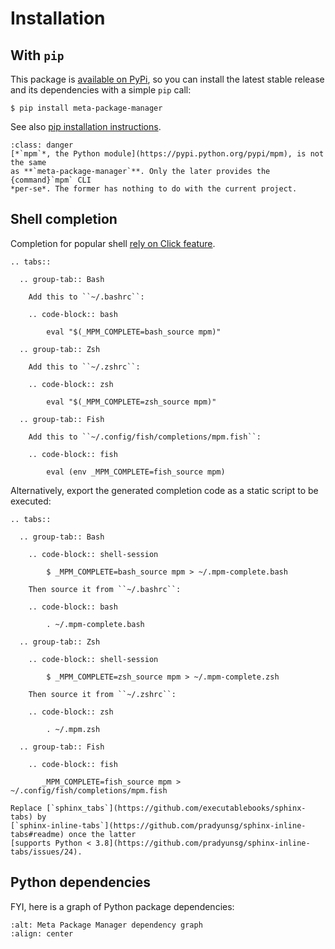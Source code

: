 # Installation

## With `pip`

This package is [available on
PyPi](https://pypi.python.org/pypi/meta-package-manager), so you can install
the latest stable release and its dependencies with a simple `pip` call:

``` shell-session
$ pip install meta-package-manager
```

See also [pip installation
instructions](https://pip.pypa.io/en/stable/installing/).

```{admonition} Danger: **Misleading package names**
:class: danger
[*`mpm`*, the Python module](https://pypi.python.org/pypi/mpm), is not the same
as **`meta-package-manager`**. Only the later provides the {command}`mpm` CLI
*per-se*. The former has nothing to do with the current project.
```

## Shell completion

Completion for popular shell [rely on Click
feature](https://click.palletsprojects.com/en/8.0.x/shell-completion/).

``` {eval-rst}
.. tabs::

  .. group-tab:: Bash

    Add this to ``~/.bashrc``:

    .. code-block:: bash

        eval "$(_MPM_COMPLETE=bash_source mpm)"

  .. group-tab:: Zsh

    Add this to ``~/.zshrc``:

    .. code-block:: zsh

        eval "$(_MPM_COMPLETE=zsh_source mpm)"

  .. group-tab:: Fish

    Add this to ``~/.config/fish/completions/mpm.fish``:

    .. code-block:: fish

        eval (env _MPM_COMPLETE=fish_source mpm)
```

Alternatively, export the generated completion code as a static script to be
executed:

``` {eval-rst}
.. tabs::

  .. group-tab:: Bash

    .. code-block:: shell-session

        $ _MPM_COMPLETE=bash_source mpm > ~/.mpm-complete.bash

    Then source it from ``~/.bashrc``:

    .. code-block:: bash

        . ~/.mpm-complete.bash

  .. group-tab:: Zsh

    .. code-block:: shell-session

        $ _MPM_COMPLETE=zsh_source mpm > ~/.mpm-complete.zsh

    Then source it from ``~/.zshrc``:

    .. code-block:: zsh

        . ~/.mpm.zsh

  .. group-tab:: Fish

    .. code-block:: fish

       _MPM_COMPLETE=fish_source mpm > ~/.config/fish/completions/mpm.fish
```

``` {todo}
Replace [`sphinx_tabs`](https://github.com/executablebooks/sphinx-tabs) by
[`sphinx-inline-tabs`](https://github.com/pradyunsg/sphinx-inline-tabs#readme) once the latter
[supports Python < 3.8](https://github.com/pradyunsg/sphinx-inline-tabs/issues/24).
```

## Python dependencies

FYI, here is a graph of Python package dependencies:

```{image} dependencies.png
:alt: Meta Package Manager dependency graph
:align: center
```